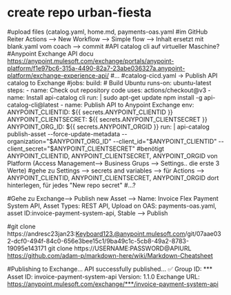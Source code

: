 # create repo urban-fiesta
#upload files (catalog.yaml, home.md, payments-oas.yaml
#im GitHub Reiter Actions --> New Workflow --> Simple flow --> Inhalt ersetzt mit blank.yaml vom coach --> commit
#API catalog cli auf virtueller Maschine?
#Anypoint Exchange API docu https://anypoint.mulesoft.com/exchange/portals/anypoint-platform/f1e97bc6-315a-4490-82a7-23abe036327a.anypoint-platform/exchange-experience-api/
#...
#catalog-cicd.yaml -> Publish API catalog to Exchange
#jobs:
  build:
    # Build Ubuntu
    runs-on: ubuntu-latest
    steps:
      - name: Check out repository code
        uses: actions/checkout@v3
      - name: Install api-catalog cli
        run: |
          sudo apt-get update
          npm install -g api-catalog-cli@latest
      - name: Publish API to Anypoint Exchange
        env: 
          ANYPOINT_CLIENTID: ${{ secrets.ANYPOINT_CLIENTID }} 
          ANYPOINT_CLIENTSECRET: ${{ secrets.ANYPOINT_CLIENTSECRET }}
          ANYPOINT_ORG_ID: ${{ secrets.ANYPOINT_ORGID }}
        run: |
          api-catalog publish-asset --force-update-metadata --organization="$ANYPOINT_ORG_ID" --client_id="$ANYPOINT_CLIENTID" --client_secret="$ANYPOINT_CLIENTSECRET"
#benötigt ANYPOINT_CLIENTID, ANYPOINT_CLIENTSECRET, ANYPOINT_ORGID von Platform (Access Management--> Business Grups --> Settings.. die erste 3 Werte)
#gehe zu Settings --> secrets and variables --> für Actions --> ANYPOINT_CLIENTID, ANYPOINT_CLIENTSECRET, ANYPOINT_ORGID dort hinterlegen, für jedes "New repo secret"
#...?

#Gehe zu Exchange--> Publish new Asset --> Name: Invoice Flex Payment System API, Asset Types: REST API, Upload on OAS: payments-oas.yaml, asset ID:invoice-payment-system-api, Stable --> Publish


#git clone https://andresc23jan23:Keyboard123.@anypoint.mulesoft.com/git/07aae032-dcf0-494f-84c0-656e3bee15c1/9ba49c1c-5cb8-49a2-8783-19095e143171
git clone https://USERNAME:PASSWORD@APIURL
https://github.com/adam-p/markdown-here/wiki/Markdown-Cheatsheet

#Publishing to Exchange...
API successfully published... ✅
Group ID:     ***
Asset ID:     invoice-payment-system-api
Version:      1.1.0
Exchange URL: https://anypoint.mulesoft.com/exchange/***/invoice-payment-system-api

